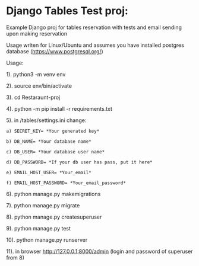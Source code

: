 # Django Tables Test proj:

Example Django proj for tables reservation with tests and email sending
upon making reservation

Usage writen for Linux/Ubuntu and assumes you have
installed postgres database (https://www.postgresql.org/)

Usage: 

1). python3 -m venv env

2). source env/bin/activate

3). cd Restaraunt-proj

4). python -m pip install -r requirements.txt

5). in /tables/settings.ini change:
  
    a) SECRET_KEY= *Your generated key*
    
    b) DB_NAME= *Your database name*
    
    c) DB_USER= *Your database user name*
    
    d) DB_PASSWORD= *If your db user has pass, put it here*
    
    e) EMAIL_HOST_USER= *Your_email*
    
    f) EMAIL_HOST_PASSWORD= *Your_email_password*

6). python manage.py makemigrations

7). python manage.py migrate

8). python manage.py createsuperuser

9). python manage.py test

10). python manage.py runserver

11). in browser http://127.0.0.1:8000/admin (login and password of superuser from 8)

